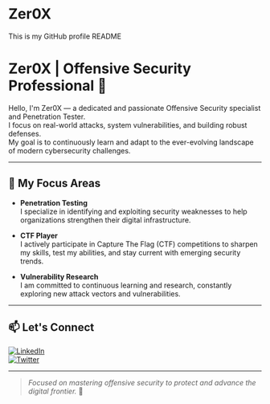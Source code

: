 # Zer0X
This is my GitHub profile README

# Zer0X | Offensive Security Professional 👋

Hello, I'm Zer0X — a dedicated and passionate Offensive Security specialist and Penetration Tester.  
I focus on real-world attacks, system vulnerabilities, and building robust defenses.  
My goal is to continuously learn and adapt to the ever-evolving landscape of modern cybersecurity challenges.

---

## 🎯 My Focus Areas

- **Penetration Testing**  
  I specialize in identifying and exploiting security weaknesses to help organizations strengthen their digital infrastructure.

- **CTF Player**  
  I actively participate in Capture The Flag (CTF) competitions to sharpen my skills, test my abilities, and stay current with emerging security trends.

- **Vulnerability Research**  
  I am committed to continuous learning and research, constantly exploring new attack vectors and vulnerabilities.

---

## 📫 Let's Connect

[![LinkedIn](https://img.shields.io/badge/LinkedIn-Zer0X-red?style=flat&logo=linkedin&logoColor=white)](https://www.linkedin.com/in/zer0x-redteam)  
[![Twitter](https://img.shields.io/badge/Twitter-@Zer0Xroot-blue?style=flat&logo=twitter)](https://twitter.com/Zer0Xroot)  

---

> *Focused on mastering offensive security to protect and advance the digital frontier.* 🔐
